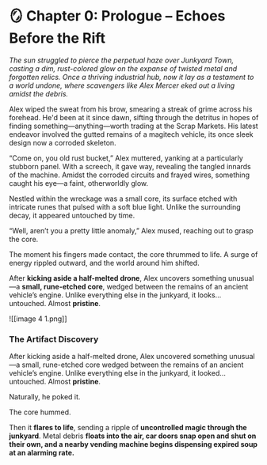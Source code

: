 # 🪞 Chapter 0: Prologue – Echoes Before the Rift

_The sun struggled to pierce the perpetual haze over Junkyard Town, casting a dim, rust-colored glow on the expanse of twisted metal and forgotten relics. Once a thriving industrial hub, now it lay as a testament to a world undone, where scavengers like Alex Mercer eked out a living amidst the debris._

Alex wiped the sweat from his brow, smearing a streak of grime across his forehead. He'd been at it since dawn, sifting through the detritus in hopes of finding something—anything—worth trading at the Scrap Markets. His latest endeavor involved the gutted remains of a magitech vehicle, its once sleek design now a corroded skeleton.

“Come on, you old rust bucket,” Alex muttered, yanking at a particularly stubborn panel. With a screech, it gave way, revealing the tangled innards of the machine. Amidst the corroded circuits and frayed wires, something caught his eye—a faint, otherworldly glow.

Nestled within the wreckage was a small core, its surface etched with intricate runes that pulsed with a soft blue light. Unlike the surrounding decay, it appeared untouched by time.

“Well, aren’t you a pretty little anomaly,” Alex mused, reaching out to grasp the core.

The moment his fingers made contact, the core thrummed to life. A surge of energy rippled outward, and the world around him shifted.

After **kicking aside a half-melted drone**, Alex uncovers something unusual—a **small, rune-etched core**, wedged between the remains of an ancient vehicle’s engine. Unlike everything else in the junkyard, it looks… untouched. Almost **pristine**.

![[image 4 1.png]]

### **The Artifact Discovery**

After kicking aside a half-melted drone, Alex uncovered something unusual—a small, rune-etched core wedged between the remains of an ancient vehicle’s engine. Unlike everything else in the junkyard, it looked… untouched. Almost **pristine**.

Naturally, he poked it.

The core hummed.

Then it **flares to life**, sending a ripple of **uncontrolled magic through the junkyard**. Metal debris **floats into the air, car doors snap open and shut on their own, and a nearby vending machine begins dispensing expired soup at an alarming rate.**
